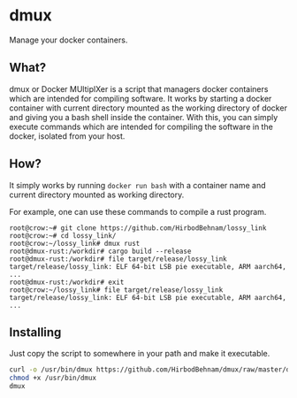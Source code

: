 # dmux
Manage your docker containers.

## What?
dmux or Docker MUltiplXer is a script that managers docker containers which are intended for compiling software.
It works by starting a docker container with current directory mounted as the working directory of docker and giving
you a bash shell inside the container. With this, you can simply execute commands which are intended for compiling the software in the docker, isolated from your host.

## How?
It simply works by running `docker run bash` with a container name and current directory mounted as working directory.

For example, one can use these commands to compile a rust program.
```
root@crow:~# git clone https://github.com/HirbodBehnam/lossy_link
root@crow:~# cd lossy_link/
root@crow:~/lossy_link# dmux rust
root@dmux-rust:/workdir# cargo build --release
root@dmux-rust:/workdir# file target/release/lossy_link
target/release/lossy_link: ELF 64-bit LSB pie executable, ARM aarch64, ...
root@dmux-rust:/workdir# exit
root@crow:~/lossy_link# file target/release/lossy_link
target/release/lossy_link: ELF 64-bit LSB pie executable, ARM aarch64, ...
```

## Installing

Just copy the script to somewhere in your path and make it executable.
```bash
curl -o /usr/bin/dmux https://github.com/HirbodBehnam/dmux/raw/master/dmux.sh
chmod +x /usr/bin/dmux
dmux
```